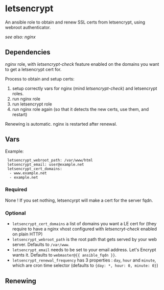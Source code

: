 # letsencrypt

An ansible role to obtain and renew SSL certs from letsencrypt, using webroot
authenticator.

*see also: nginx*


Dependencies
------------

*nginx* role, with *letsencrypt-check* feature enabled on the domains you want
to get a letsencrypt cert for.

Process to obtain and setup certs:

1. setup correctly vars for nginx (mind *letsencrypt-check*) and letsencrypt roles.
2. run nginx role
3. run letsencrypt role
4. run nginx role again (so that it detects the new certs, use them, and restart)

Renewing is automatic. nginx is restarted after renewal.


Vars
----

Example:


     letsencrypt_webroot_path: /var/www/html
     letsencrypt_email: user@example.net
     letsencrypt_cert_domains:
      - www.example.net
      - example.net


### Required

None ! If you set nothing, letsencyrpt will make a cert for the server fqdn.

### Optional

- `letsencrypt_cert_domains` a list of domains you want a LE cert for (they
  require to have a nginx vhost configured with *letsencryt-check* enabled on
  plain HTTP)
- `letsencrypt_webroot_path` is the root path that gets served by your web
  server. Defaults to `/var/www`.
- `letsencrypt_email` needs to be set to your email address. Let's Encrypt wants it. Defaults to `webmaster@{{ ansible_fqdn }}`.
 - `letsencrypt_renewal_frequency` has 3 properties : `day`, `hour` and
   `minute`, which are cron time selector (defaults to
   `{day: *, hour: 0, minute: 0}`)

Renewing
--------
